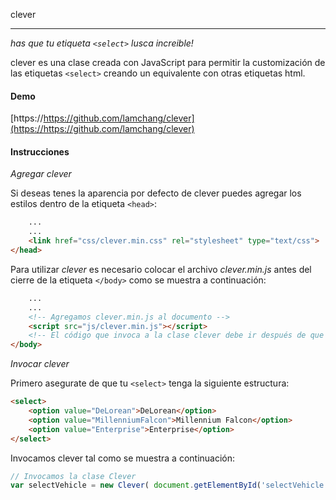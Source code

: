 clever
_______

[1]: <https://github.com/lamchang/clever>

_has que tu etiqueta `<select>` lusca increible!_

clever es una clase creada con JavaScript para permitir la customización de las etiquetas `<select>` creando un equivalente con otras etiquetas html.

#### Demo

[https://https://github.com/lamchang/clever](https://https://github.com/lamchang/clever)

#### Instrucciones

_Agregar clever_

Si deseas tenes la aparencia por defecto de clever puedes agregar los estilos dentro de la etiqueta `<head>`:

```html
	...
	...
	<link href="css/clever.min.css" rel="stylesheet" type="text/css">
</head>
```

Para utilizar *clever* es necesario colocar el archivo *clever.min.js* antes del cierre de la etiqueta `</body>` como se muestra a continuación:

```html
	...
	...
	<!-- Agregamos clever.min.js al documento -->
	<script src="js/clever.min.js"></script>
	<!-- El código que invoca a la clase clever debe ir después de que este sea declarado -->
</body>
```

_Invocar clever_

Primero asegurate de que tu `<select>` tenga la siguiente estructura:

```html
<select>
	<option value="DeLorean">DeLorean</option>
	<option value="MillenniumFalcon">Millennium Falcon</option>
	<option value="Enterprise">Enterprise</option>
</select>
```

Invocamos clever tal como se muestra a continuación:

```js
// Invocamos la clase Clever
var selectVehicle = new Clever( document.getElementById('selectVehicle') );
```

